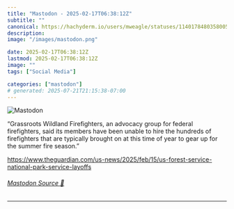 ```yaml
---
title: "Mastodon - 2025-02-17T06:38:12Z"
subtitle: ""
canonical: https://hachyderm.io/users/mweagle/statuses/114017848035800571
description:
image: "/images/mastodon.png"

date: 2025-02-17T06:38:12Z
lastmod: 2025-02-17T06:38:12Z
image: ""
tags: ["Social Media"]

categories: ["mastodon"]
# generated: 2025-07-21T21:15:38-07:00
---
```

![Mastodon](/images/mastodon.png)

<p>“Grassroots Wildland Firefighters, an advocacy group for federal firefighters, said its members have been unable to hire the hundreds of firefighters that are typically brought on at this time of year to gear up for the summer fire season.”</p><p><a href="https://www.theguardian.com/us-news/2025/feb/15/us-forest-service-national-park-service-layoffs" target="_blank" rel="nofollow noopener noreferrer" translate="no"><span class="invisible">https://www.</span><span class="ellipsis">theguardian.com/us-news/2025/f</span><span class="invisible">eb/15/us-forest-service-national-park-service-layoffs</span></a></p>


###### [Mastodon Source 🐘](https://hachyderm.io/@mweagle/114017848035800571)

___
